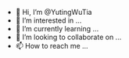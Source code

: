 - 👋 Hi, I’m @YutingWuTia
- 👀 I’m interested in ...
- 🌱 I’m currently learning ...
- 💞️ I’m looking to collaborate on ...
- 📫 How to reach me ...

<!---
YutingWuTia/YutingWuTia is a ✨ special ✨ repository because its `README.md` (this file) appears on your GitHub profile.
You can click the Preview link to take a look at your changes.
--->
